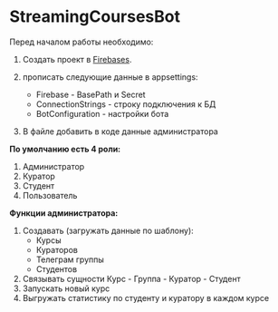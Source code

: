 # StreamingCoursesBot
Перед началом работы необходимо:
1. Создать проект в [Firebases](https://console.firebase.google.com/).

2. прописать следующие данные в appsettings:
   - Firebase - BasePath и Secret
   - ConnectionStrings - строку подключения к БД
   - BotConfiguration - настройки бота

4. В файле добавить в коде данные администратора

**По умолчанию есть 4 роли:**
1. Администратор
2. Куратор
3. Студент
4. Пользователь
   
**Функции администратора:**
1. Создавать (загружать данные по шаблону):
   - Курсы
   - Кураторов
   - Телеграм группы
   - Студентов
2. Связывать сущности Курс - Группа - Куратор - Студент
3. Запускать новый курс
4. Выгружать статистику по студенту и куратору в каждом курсе

